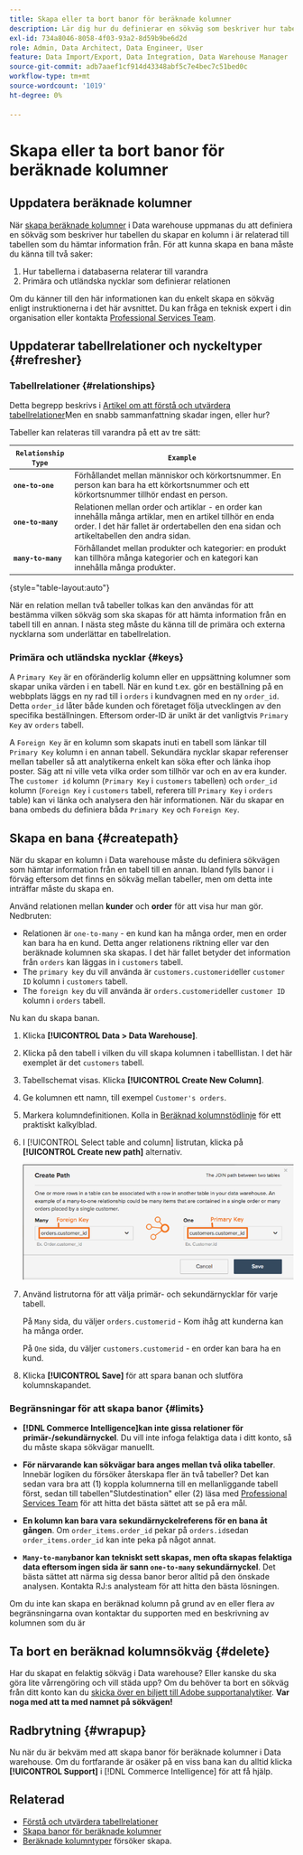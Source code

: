 ```yaml
---
title: Skapa eller ta bort banor för beräknade kolumner
description: Lär dig hur du definierar en sökväg som beskriver hur tabellen du skapar en kolumn i är relaterad till tabellen som du hämtar information från.
exl-id: 734a8046-8058-4f03-93a2-8d59b9be6d2d
role: Admin, Data Architect, Data Engineer, User
feature: Data Import/Export, Data Integration, Data Warehouse Manager
source-git-commit: adb7aaef1cf914d43348abf5c7e4bec7c51bed0c
workflow-type: tm+mt
source-wordcount: '1019'
ht-degree: 0%

---
```


# Skapa eller ta bort banor för beräknade kolumner

## Uppdatera beräknade kolumner

När [skapa beräknade kolumner](../data-warehouse-mgr/creating-calculated-columns.md) i Data warehouse uppmanas du att definiera en sökväg som beskriver hur tabellen du skapar en kolumn i är relaterad till tabellen som du hämtar information från. För att kunna skapa en bana måste du känna till två saker:

1. Hur tabellerna i databaserna relaterar till varandra
1. Primära och utländska nycklar som definierar relationen

Om du känner till den här informationen kan du enkelt skapa en sökväg enligt instruktionerna i det här avsnittet. Du kan fråga en teknisk expert i din organisation eller kontakta [Professional Services Team](https://experienceleague.adobe.com/docs/commerce-knowledge-base/kb/troubleshooting/miscellaneous/mbi-service-policies.html).

## Uppdaterar tabellrelationer och nyckeltyper {#refresher}

### Tabellrelationer {#relationships}

Detta begrepp beskrivs i [Artikel om att förstå och utvärdera tabellrelationer](../../data-analyst/data-warehouse-mgr/table-relationships.md)Men en snabb sammanfattning skadar ingen, eller hur?

Tabeller kan relateras till varandra på ett av tre sätt:

| **`Relationship Type`** | **`Example`** |
|-----|-----|
| **`one-to-one`** | Förhållandet mellan människor och körkortsnummer. En person kan bara ha ett körkortsnummer och ett körkortsnummer tillhör endast en person. |
| **`one-to-many`** | Relationen mellan order och artiklar - en order kan innehålla många artiklar, men en artikel tillhör en enda order. I det här fallet är ordertabellen den ena sidan och artikeltabellen den andra sidan. |
| **`many-to-many`** | Förhållandet mellan produkter och kategorier: en produkt kan tillhöra många kategorier och en kategori kan innehålla många produkter. |

{style="table-layout:auto"}

När en relation mellan två tabeller tolkas kan den användas för att bestämma vilken sökväg som ska skapas för att hämta information från en tabell till en annan. I nästa steg måste du känna till de primära och externa nycklarna som underlättar en tabellrelation.

### Primära och utländska nycklar {#keys}

A `Primary Key` är en oföränderlig kolumn eller en uppsättning kolumner som skapar unika värden i en tabell. När en kund t.ex. gör en beställning på en webbplats läggs en ny rad till i `orders` i kundvagnen med en ny `order_id`. Detta `order_id` låter både kunden och företaget följa utvecklingen av den specifika beställningen. Eftersom order-ID är unikt är det vanligtvis `Primary Key` av `orders` tabell.

A `Foreign Key` är en kolumn som skapats inuti en tabell som länkar till `Primary Key` kolumn i en annan tabell. Sekundära nycklar skapar referenser mellan tabeller så att analytikerna enkelt kan söka efter och länka ihop poster. Säg att ni ville veta vilka order som tillhör var och en av era kunder. The `customer id` kolumn (`Primary Key` i `customers` tabellen) och `order_id` kolumn (`Foreign Key` i `customers` tabell, referera till `Primary Key` i `orders` table) kan vi länka och analysera den här informationen. När du skapar en bana ombeds du definiera båda `Primary Key` och `Foreign Key`.

## Skapa en bana {#createpath}

När du skapar en kolumn i Data warehouse måste du definiera sökvägen som hämtar information från en tabell till en annan. Ibland fylls banor i i förväg eftersom det finns en sökväg mellan tabeller, men om detta inte inträffar måste du skapa en.

Använd relationen mellan **kunder** och **order** för att visa hur man gör. Nedbruten:

* Relationen är `one-to-many` - en kund kan ha många order, men en order kan bara ha en kund. Detta anger relationens riktning eller var den beräknade kolumnen ska skapas. I det här fallet betyder det information från `orders` kan läggas in i `customers` tabell.
* The `primary key` du vill använda är `customers.customerid`eller `customer ID` kolumn i `customers` tabell.
* The `foreign key` du vill använda är `orders.customerid`eller `customer ID` kolumn i `orders` tabell.

Nu kan du skapa banan.

1. Klicka **[!UICONTROL Data > Data Warehouse]**.
1. Klicka på den tabell i vilken du vill skapa kolumnen i tabelllistan. I det här exemplet är det `customers` tabell.
1. Tabellschemat visas. Klicka **[!UICONTROL Create New Column]**.
1. Ge kolumnen ett namn, till exempel `Customer's orders`.
1. Markera kolumndefinitionen. Kolla in [Beräknad kolumnstödlinje](../data-warehouse-mgr/creating-calculated-columns.md) för ett praktiskt kalkylblad.
1. I [!UICONTROL Select table and column] listrutan, klicka på **[!UICONTROL Create new path]** alternativ.

   ![Skapa banor för beräknade kolumner modal](../../assets/Creating_Paths_modal.png)

1. Använd listrutorna för att välja primär- och sekundärnycklar för varje tabell.

   På `Many` sida, du väljer `orders.customerid` - Kom ihåg att kunderna kan ha många order.

   På `One` sida, du väljer `customers.customerid` - en order kan bara ha en kund.

1. Klicka **[!UICONTROL Save]** för att spara banan och slutföra kolumnskapandet.

### Begränsningar för att skapa banor {#limits}

* **[!DNL Commerce Intelligence]kan inte gissa relationer för primär-/sekundärnyckel**. Du vill inte infoga felaktiga data i ditt konto, så du måste skapa sökvägar manuellt.

* **För närvarande kan sökvägar bara anges mellan två olika tabeller**. Innebär logiken du försöker återskapa fler än två tabeller? Det kan sedan vara bra att (1) koppla kolumnerna till en mellanliggande tabell först, sedan till tabellen&quot;Slutdestination&quot; eller (2) läsa med [Professional Services Team](https://experienceleague.adobe.com/docs/commerce-knowledge-base/kb/troubleshooting/miscellaneous/mbi-service-policies.html) för att hitta det bästa sättet att se på era mål.

* **En kolumn kan bara vara sekundärnyckelreferens för en bana åt gången**. Om `order_items.order_id` pekar på `orders.id`sedan `order_items.order_id` kan inte peka på något annat.

* **`Many-to-many`banor kan tekniskt sett skapas, men ofta skapas felaktiga data eftersom ingen sida är sann `one-to-many` sekundärnyckel**. Det bästa sättet att närma sig dessa banor beror alltid på den önskade analysen. Kontakta RJ:s analysteam för att hitta den bästa lösningen.

Om du inte kan skapa en beräknad kolumn på grund av en eller flera av begränsningarna ovan kontaktar du supporten med en beskrivning av kolumnen som du är

## Ta bort en beräknad kolumnsökväg {#delete}

Har du skapat en felaktig sökväg i Data warehouse? Eller kanske du ska göra lite vårrengöring och vill städa upp? Om du behöver ta bort en sökväg från ditt konto kan du [skicka över en biljett till Adobe supportanalytiker](../../guide-overview.md#Submitting-a-Support-Ticket). **Var noga med att ta med namnet på sökvägen!**

## Radbrytning {#wrapup}

Nu när du är bekväm med att skapa banor för beräknade kolumner i Data warehouse. Om du fortfarande är osäker på en viss bana kan du alltid klicka **[!UICONTROL Support]** i [!DNL Commerce Intelligence] för att få hjälp.

## Relaterad

* [Förstå och utvärdera tabellrelationer](../data-warehouse-mgr/table-relationships.md)
* [Skapa banor för beräknade kolumner](../data-warehouse-mgr/create-paths-calc-columns.md)
* [Beräknade kolumntyper](../data-warehouse-mgr/calc-column-types.md) försöker skapa.
